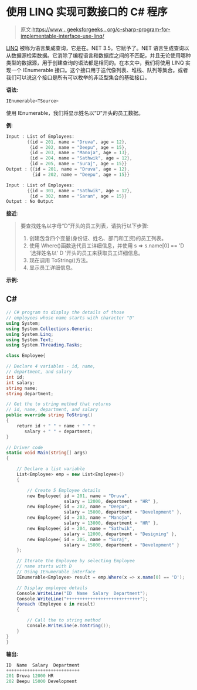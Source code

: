 # 使用 LINQ 实现可数接口的 C# 程序

> 原文:[https://www . geeksforgeeks . org/c-sharp-program-for-implementable-interface-use-linq/](https://www.geeksforgeeks.org/c-sharp-program-for-implementing-ienumerable-interface-using-linq/)

[LINQ](https://www.geeksforgeeks.org/linq-language-integrated-query/) 被称为语言集成查询，它是在。NET 3.5。它赋予了。NET 语言生成查询以从数据源检索数据。它消除了编程语言和数据库之间的不匹配，并且无论使用哪种类型的数据源，用于创建查询的语法都是相同的。在本文中，我们将使用 LINQ 实现一个 IEnumerable 接口。这个接口用于迭代像列表、堆栈、队列等集合。或者我们可以说这个接口是所有可以枚举的非泛型集合的基础接口。

**语法:**

```cs
IEnumerable<TSource>
```

使用 IEnumerable，我们将显示姓名以“D”开头的员工数据。

**例**:

```cs
Input : List of Employees:
        {{id = 201, name = "Druva", age = 12},
         {id = 202, name = "Deepu", age = 15},
         {id = 203, name = "Manoja", age = 13},
         {id = 204, name = "Sathwik", age = 12},
         {id = 205, name = "Suraj", age = 15}}
Output : {{id = 201, name = "Druva", age = 12},
          {id = 202, name = "Deepu", age = 15}}

Input : List of Employees:
        {{id = 301, name = "Sathwik", age = 12},
         {id = 302, name = "Saran", age = 15}}
Output : No Output
```

**接近**:

> 要查找姓名以字母“D”开头的员工列表，请执行以下步骤:
> 
> 1.  创建包含四个变量(身份证、姓名、部门和工资)的员工列表。
> 2.  使用 Where()函数迭代员工详细信息，并使用 s => s.name[0] == 'D '选择姓名以' D '开头的员工来获取员工详细信息。
> 3.  现在调用 ToString()方法。
> 4.  显示员工详细信息。

**示例:**

## C#

```cs
// C# program to display the details of those 
// employees whose name starts with character "D"
using System;
using System.Collections.Generic;
using System.Linq;
using System.Text;
using System.Threading.Tasks;

class Employee{

// Declare 4 variables - id, name, 
// department, and salary
int id; 
int salary;
string name;
string department;

// Get the to string method that returns 
// id, name, department, and salary
public override string ToString()
{
    return id + " " + name + " " + 
       salary + " " + department;
}

// Driver code
static void Main(string[] args)
{

    // Declare a list variable 
    List<Employee> emp = new List<Employee>()
    {

        // Create 5 Employee details
        new Employee{ id = 201, name = "Druva", 
                      salary = 12000, department = "HR" },
        new Employee{ id = 202, name = "Deepu", 
                      salary = 15000, department = "Development" },
        new Employee{ id = 203, name = "Manoja", 
                      salary = 13000, department = "HR" },
        new Employee{ id = 204, name = "Sathwik", 
                      salary = 12000, department = "Designing" },
        new Employee{ id = 205, name = "Suraj", 
                      salary = 15000, department = "Development" }
    };

    // Iterate the Employee by selecting Employee 
    // name starts with D
    // Using IEnumerable interface
    IEnumerable<Employee> result = emp.Where(x => x.name[0] == 'D');

    // Display employee details
    Console.WriteLine("ID  Name  Salary  Department");
    Console.WriteLine("++++++++++++++++++++++++++++");
    foreach (Employee e in result)
    {

        // Call the to string method
        Console.WriteLine(e.ToString());
    }    
}
}
```

**输出:**

```cs
ID  Name  Salary  Department
++++++++++++++++++++++++++++
201 Druva 12000 HR
202 Deepu 15000 Development
```